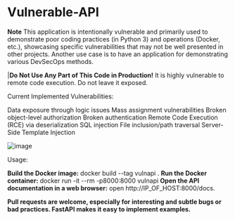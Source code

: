 # Vulnerable-API
**Note**
 This application is intentionally vulnerable and primarily used to demonstrate poor coding practices (in Python 3) and operations (Docker, etc.), showcasing specific vulnerabilities that may not be well presented in other projects. Another use case is to have an application for demonstrating various DevSecOps methods.

|**Do Not Use Any Part of This Code in Production!**  It is highly vulnerable to remote code execution. Do not leave it exposed.

Current Implemented Vulnerabilities:

Data exposure through logic issues
Mass assignment vulnerabilities
Broken object-level authorization
Broken authentication
Remote Code Execution (RCE) via deserialization
SQL injection
File inclusion/path traversal
Server-Side Template Injection

![image](https://github.com/SNE-M23-SN/Vulnerable-API/assets/174135229/82e1d790-af29-49b0-b6e9-c8a3a3cd0937)

Usage:

**Build the Docker image:**
docker build --tag vulnapi .
**Run the Docker container:**
docker run -it --rm -p8000:8000 vulnapi
**Open the API documentation in a web browser:**
open http://IP_OF_HOST:8000/docs.

**Pull requests are welcome, especially for interesting and subtle bugs or bad practices. FastAPI makes it easy to implement examples.**
